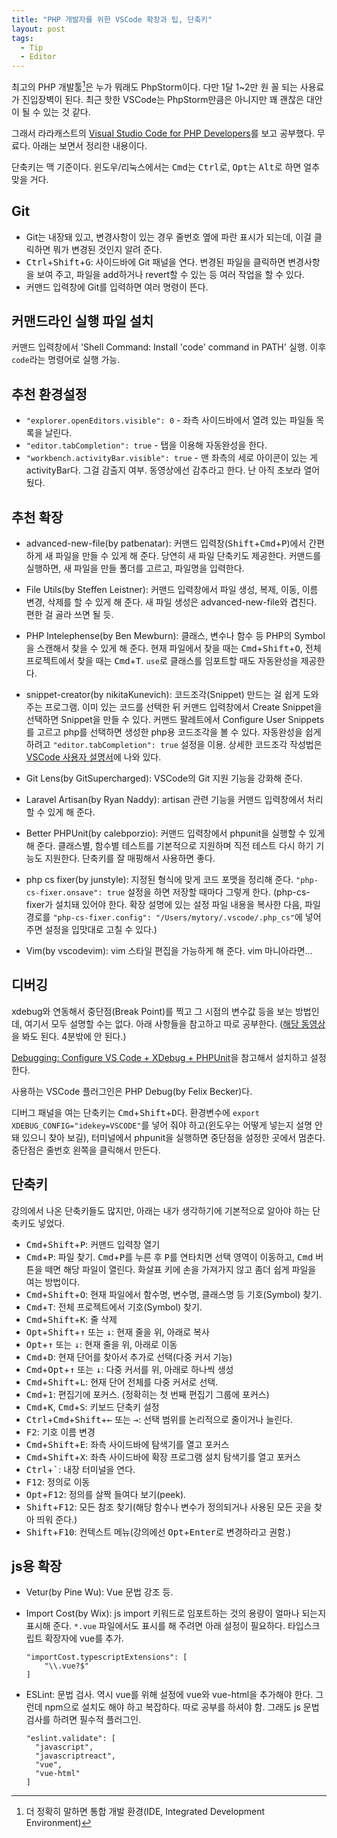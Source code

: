 ```yaml
---
title: "PHP 개발자를 위한 VSCode 확장과 팁, 단축키"
layout: post
tags:
  - Tip
  - Editor
---
```


최고의 PHP 개발툴[^editor]은 누가 뭐래도 PhpStorm이다. 다만 1달 1~2만 원 꼴 되는 사용료가 진입장벽이 된다. 최근 핫한 VSCode는 PhpStorm만큼은 아니지만 꽤 괜찮은 대안이 될 수 있는 것 같다.

[^editor]: 더 정확히 말하면 통합 개발 환경(IDE, Integrated Development Environment)

그래서 라라캐스트의 [Visual Studio Code for PHP Developers][video]를 보고 공부했다. 무료다. 아래는 보면서 정리한 내용이다.

[video]: https://laracasts.com/series/visual-studio-code-for-php-developers/

단축키는 맥 기준이다. 윈도우/리눅스에서는 <kbd>Cmd</kbd>는 <kbd>Ctrl</kbd>로, <kbd>Opt</kbd>는 <kbd>Alt</kbd>로 하면 얼추 맞을 거다.




## Git

- Git는 내장돼 있고, 변경사항이 있는 경우 줄번호 옆에 파란 표시가 되는데, 이걸 클릭하면 뭐가 변경된 것인지 알려 준다.
- <kbd>Ctrl</kbd>+<kbd>Shift</kbd>+<kbd>G</kbd>: 사이드바에 Git 패널을 연다. 변경된 파일을 클릭하면 변경사항을 보여 주고, 파일을 add하거나 revert할 수 있는 등 여러 작업을 할 수 있다.
- 커맨드 입력창에 Git를 입력하면 여러 명령이 뜬다.


## 커맨드라인 실행 파일 설치

커맨드 입력창에서 'Shell Command: Install 'code' command in PATH' 실행. 이후 `code`라는 명령어로 실행 가능.


## 추천 환경설정

- `"explorer.openEditors.visible": 0` - 좌측 사이드바에서 열려 있는 파일들 목록을 날린다.
- `"editor.tabCompletion": true` - 탭을 이용해 자동완성을 한다.
- `"workbench.activityBar.visible": true` - 맨 좌측의 세로 아이콘이 있는 게 activityBar다. 그걸 감출지 여부. 동영상에선 감추라고 한다. 난 아직 초보라 열어 뒀다.


## 추천 확장

- advanced-new-file(by patbenatar): 커맨드 입력창(<kbd>Shift</kbd>+<kbd>Cmd</kbd>+<kbd>P</kbd>)에서 간편하게 새 파일을 만들 수 있게 해 준다. 당연히 새 파일 단축키도 제공한다. 커맨드를 실행하면, 새 파일을 만들 폴더를 고르고, 파일명을 입력한다.

- File Utils(by Steffen Leistner): 커맨드 입력창에서 파일 생성, 복제, 이동, 이름 변경, 삭제를 할 수 있게 해 준다. 새 파일 생성은 advanced-new-file와 겹친다. 편한 걸 골라 쓰면 될 듯.

- PHP Intelephense(by Ben Mewburn): 클래스, 변수나 함수 등 PHP의 Symbol을 스캔해서 찾을 수 있게 해 준다. 현재 파일에서 찾을 때는 <kbd>Cmd</kbd>+<kbd>Shift</kbd>+<kbd>O</kbd>, 전체 프로젝트에서 찾을 때는 <kbd>Cmd</kbd>+<kbd>T</kbd>. `use`로 클래스를 임포트할 때도 자동완성을 제공한다.

- snippet-creator(by nikitaKunevich): 코드조각(Snippet) 만드는 걸 쉽게 도와 주는 프로그램. 이미 있는 코드를 선택한 뒤 커맨드 입력창에서 Create Snippet을 선택하면 Snippet을 만들 수 있다. 커맨드 팔레트에서 Configure User Snippets를 고르고 php를 선택하면 생성한 php용 코드조각을 볼 수 있다. 자동완성을 쉽게 하려고 `"editor.tabCompletion": true` 설정을 이용. 상세한 코드조각 작성법은 [VSCode 사용자 설명서](https://code.visualstudio.com/docs/editor/userdefinedsnippets)에 나와 있다. 

- Git Lens(by GitSupercharged): VSCode의 Git 지원 기능을 강화해 준다. 

- Laravel Artisan(by Ryan Naddy): artisan 관련 기능을 커맨드 입력창에서 처리할 수 있게 해 준다. 

- Better PHPUnit(by calebporzio): 커맨드 입력창에서 phpunit을 실행할 수 있게 해 준다. 클래스별, 함수별 테스트를 기본적으로 지원하며 직전 테스트 다시 하기 기능도 지원한다. 단축키를 잘 매핑해서 사용하면 좋다.

- php cs fixer(by junstyle): 지정된 형식에 맞게 코드 포맷을 정리해 준다. `"php-cs-fixer.onsave": true` 설정을 하면 저장할 때마다 그렇게 한다. (php-cs-fixer가 설치돼 있어야 한다. 확장 설명에 있는 설정 파일 내용을 복사한 다음, 파일 경로를 `"php-cs-fixer.config": "/Users/mytory/.vscode/.php_cs"`에 넣어 주면 설정을 입맛대로 고칠 수 있다.)

- Vim(by vscodevim): vim 스타일 편집을 가능하게 해 준다. vim 마니아라면...




## 디버깅

xdebug와 연동해서 중단점(Break Point)를 찍고 그 시점의 변수값 등을 보는 방법인데, 여기서 모두 설명할 수는 없다. 아래 사항들을 참고하고 따로 공부한다. ([해당 동영상][debug-video]을 봐도 된다. 4분밖에 안 된다.)

[debug-video]: https://laracasts.com/series/visual-studio-code-for-php-developers/episodes/13

[Debugging: Configure VS Code + XDebug + PHPUnit](https://tighten.co/blog/configure-vscode-to-debug-phpunit-tests-with-xdebug)을 참고해서 설치하고 설정한다.

사용하는 VSCode 플러그인은 PHP Debug(by Felix Becker)다. 

디버그 패널을 여는 단축키는 <kbd>Cmd</kbd>+<kbd>Shift</kbd>+<kbd>D</kbd>다. 환경변수에 `export XDEBUG_CONFIG="idekey=VSCODE"`를 넣어 줘야 하고(윈도우는 어떻게 넣는지 설명 안 돼 있으니 찾아 보길), 터미널에서 phpunit을 실행하면 중단점을 설정한 곳에서 멈춘다. 중단점은 줄번호 왼쪽을 클릭해서 만든다.



## 단축키

강의에서 나온 단축키들도 많지만, 아래는 내가 생각하기에 기본적으로 알아야 하는 단축키도 넣었다.

- <kbd>Cmd</kbd>+<kbd>Shift</kbd>+<kbd>P</kbd>: 커맨드 입력창 열기
- <kbd>Cmd</kbd>+<kbd>P</kbd>: 파일 찾기. <kbd>Cmd</kbd>+<kbd>P</kbd>를 누른 후 <kbd>P</kbd>를 연타치면 선택 영역이 이동하고, <kbd>Cmd</kbd> 버튼을 떼면 해당 파일이 열린다. 화살표 키에 손을 가져가지 않고 좀더 쉽게 파일을 여는 방법이다.
- <kbd>Cmd</kbd>+<kbd>Shift</kbd>+<kbd>O</kbd>: 현재 파일에서 함수명, 변수명, 클래스명 등 기호(Symbol) 찾기.
- <kbd>Cmd</kbd>+<kbd>T</kbd>: 전체 프로젝트에서 기호(Symbol) 찾기.
- <kbd>Cmd</kbd>+<kbd>Shift</kbd>+<kbd>K</kbd>: 줄 삭제
- <kbd>Opt</kbd>+<kbd>Shift</kbd>+<kbd>↑</kbd> 또는 <kbd>↓</kbd>: 현재 줄을 위, 아래로 복사
- <kbd>Opt</kbd>+<kbd>↑</kbd> 또는 <kbd>↓</kbd>: 현재 줄을 위, 아래로 이동
- <kbd>Cmd</kbd>+<kbd>D</kbd>: 현재 단어를 찾아서 추가로 선택(다중 커서 기능)
- <kbd>Cmd</kbd>+<kbd>Opt</kbd>+<kbd>↑</kbd> 또는 <kbd>↓</kbd>: 다중 커서를 위, 아래로 하나씩 생성
- <kbd>Cmd</kbd>+<kbd>Shift</kbd>+<kbd>L</kbd>: 현재 단어 전체를 다중 커서로 선택.
- <kbd>Cmd</kbd>+<kbd>1</kbd>: 편집기에 포커스. (정확히는 첫 번째 편집기 그룹에 포커스)
- <kbd>Cmd</kbd>+<kbd>K</kbd>, <kbd>Cmd</kbd>+<kbd>S</kbd>: 키보드 단축키 설정
- <kbd>Ctrl</kbd>+<kbd>Cmd</kbd>+<kbd>Shift</kbd>+<kbd>←</kbd> 또는 <kbd>→</kbd>: 선택 범위를 논리적으로 줄이거나 늘린다.
- <kbd>F2</kbd>: 기호 이름 변경
- <kbd>Cmd</kbd>+<kbd>Shift</kbd>+<kbd>E</kbd>: 좌측 사이드바에 탐색기를 열고 포커스
- <kbd>Cmd</kbd>+<kbd>Shift</kbd>+<kbd>X</kbd>: 좌측 사이드바에 확장 프로그램 설치 탐색기를 열고 포커스
- <kbd>Ctrl</kbd>+<kbd>`</kbd>: 내장 터미널을 연다.
- <kbd>F12</kbd>: 정의로 이동
- <kbd>Opt</kbd>+<kbd>F12</kbd>: 정의를 살짝 들여다 보기(peek).
- <kbd>Shift</kbd>+<kbd>F12</kbd>: 모든 참조 찾기(해당 함수나 변수가 정의되거나 사용된 모든 곳을 찾아 띄워 준다.)
- <kbd>Shift</kbd>+<kbd>F10</kbd>: 컨텍스트 메뉴(강의에선 <kbd>Opt</kbd>+<kbd>Enter</kbd>로 변경하라고 권함.)



## js용 확장

- Vetur(by Pine Wu): Vue 문법 강조 등.

- Import Cost(by Wix): js import 키워드로 임포트하는 것의 용량이 얼마나 되는지 표시해 준다. `*.vue` 파일에서도 표시를 해 주려면 아래 설정이 필요하다. 타입스크립트 확장자에 vue를 추가.   
  ~~~
  "importCost.typescriptExtensions": [
      "\\.vue?$"
  ]
  ~~~

- ESLint: 문법 검사. 역시 vue를 위해 설정에 vue와 vue-html을 추가해야 한다. 그런데 npm으로 설치도 해야 하고 복잡하다. 따로 공부를 하셔야 함. 그래도 js 문법 검사를 하려면 필수적 플러그인.
  ~~~
  "eslint.validate": [
    "javascript",
    "javascriptreact",
    "vue",
    "vue-html"
  ]
  ~~~
